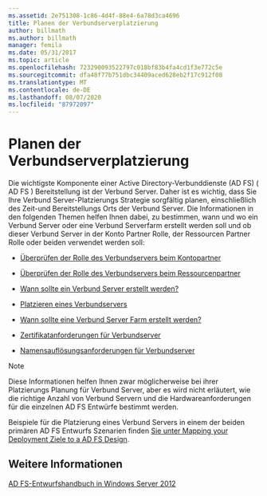 ```yaml
---
ms.assetid: 2e751308-1c86-4d4f-88e4-6a78d3ca4696
title: Planen der Verbundserverplatzierung
author: billmath
ms.author: billmath
manager: femila
ms.date: 05/31/2017
ms.topic: article
ms.openlocfilehash: 723290093522797c018bf83b4fa4cd1f3e772c5e
ms.sourcegitcommit: dfa48f77b751dbc34409aced628eb2f17c912f08
ms.translationtype: MT
ms.contentlocale: de-DE
ms.lasthandoff: 08/07/2020
ms.locfileid: "87972097"
---
```

# <a name="planning-federation-server-placement"></a>Planen der Verbundserverplatzierung

Die wichtigste Komponente einer Active Directory-Verbunddienste (AD FS) \( AD FS \) Bereitstellung ist der Verbund Server. Daher ist es wichtig, dass Sie Ihre Verbund Server-Platzierungs Strategie sorgfältig planen, einschließlich des Zeit-und Bereitstellungs Orts der Verbund Server. Die Informationen in den folgenden Themen helfen Ihnen dabei, zu bestimmen, wann und wo ein Verbund Server oder eine Verbund Serverfarm erstellt werden soll und ob dieser Verbund Server in der Konto Partner Rolle, der Ressourcen Partner Rolle oder beiden verwendet werden soll:

-   [Überprüfen der Rolle des Verbundservers beim Kontopartner](Review-the-Role-of-the-Federation-Server-in-the-Account-Partner.md)

-   [Überprüfen der Rolle des Verbundservers beim Ressourcenpartner](Review-the-Role-of-the-Federation-Server-in-the-Resource-Partner.md)

-   [Wann sollte ein Verbund Server erstellt werden?](When-to-Create-a-Federation-Server.md)

-   [Platzieren eines Verbundservers](Where-to-Place-a-Federation-Server.md)

-   [Wann sollte eine Verbund Server Farm erstellt werden?](When-to-Create-a-Federation-Server-Farm.md)

-   [Zertifikatanforderungen für Verbundserver](Certificate-Requirements-for-Federation-Servers.md)

-   [Namensauflösungsanforderungen für Verbundserver](Name-Resolution-Requirements-for-Federation-Servers.md)

> [!NOTE]
> Diese Informationen helfen Ihnen zwar möglicherweise bei ihrer Platzierungs Planung für Verbund Server, aber es wird nicht erläutert, wie die richtige Anzahl von Verbund Servern und die Hardwareanforderungen für die einzelnen AD FS Entwürfe bestimmt werden.

Beispiele für die Platzierung eines Verbund Servers in einem der beiden primären AD FS Entwurfs Szenarien finden [Sie unter Mapping your Deployment Ziele to a AD FS Design](Mapping-Your-Deployment-Goals-to-an-AD-FS-Design.md).

## <a name="see-also"></a>Weitere Informationen
[AD FS-Entwurfshandbuch in Windows Server 2012](AD-FS-Design-Guide-in-Windows-Server-2012.md)

